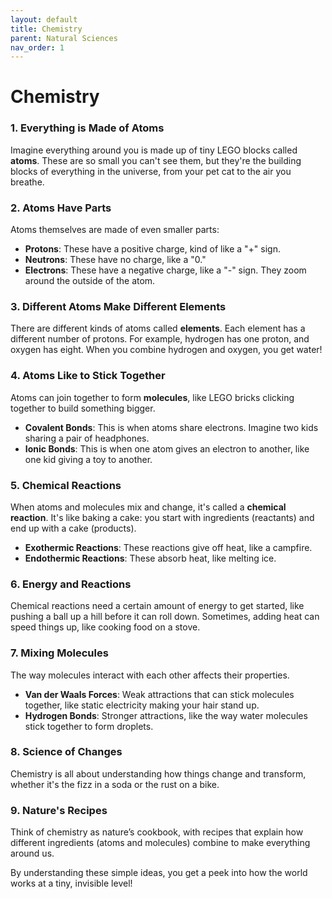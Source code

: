 ```yaml
---
layout: default
title: Chemistry
parent: Natural Sciences
nav_order: 1
---
```


# **Chemistry**

### 1. Everything is Made of Atoms
Imagine everything around you is made up of tiny LEGO blocks called **atoms**. These are so small you can't see them, but they're the building blocks of everything in the universe, from your pet cat to the air you breathe.

### 2. Atoms Have Parts
Atoms themselves are made of even smaller parts:

- **Protons**: These have a positive charge, kind of like a "+" sign.
- **Neutrons**: These have no charge, like a "0."
- **Electrons**: These have a negative charge, like a "-" sign. They zoom around the outside of the atom.

### 3. Different Atoms Make Different Elements
There are different kinds of atoms called **elements**. Each element has a different number of protons. For example, hydrogen has one proton, and oxygen has eight. When you combine hydrogen and oxygen, you get water!

### 4. Atoms Like to Stick Together
Atoms can join together to form **molecules**, like LEGO bricks clicking together to build something bigger.

- **Covalent Bonds**: This is when atoms share electrons. Imagine two kids sharing a pair of headphones.
- **Ionic Bonds**: This is when one atom gives an electron to another, like one kid giving a toy to another.

### 5. Chemical Reactions
When atoms and molecules mix and change, it's called a **chemical reaction**. It's like baking a cake: you start with ingredients (reactants) and end up with a cake (products).

- **Exothermic Reactions**: These reactions give off heat, like a campfire.
- **Endothermic Reactions**: These absorb heat, like melting ice.

### 6. Energy and Reactions
Chemical reactions need a certain amount of energy to get started, like pushing a ball up a hill before it can roll down. Sometimes, adding heat can speed things up, like cooking food on a stove.

### 7. Mixing Molecules
The way molecules interact with each other affects their properties. 

- **Van der Waals Forces**: Weak attractions that can stick molecules together, like static electricity making your hair stand up.
- **Hydrogen Bonds**: Stronger attractions, like the way water molecules stick together to form droplets.

### 8. Science of Changes
Chemistry is all about understanding how things change and transform, whether it's the fizz in a soda or the rust on a bike.

### 9. Nature's Recipes
Think of chemistry as nature’s cookbook, with recipes that explain how different ingredients (atoms and molecules) combine to make everything around us.

By understanding these simple ideas, you get a peek into how the world works at a tiny, invisible level!
